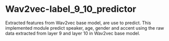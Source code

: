 # Wav2vec-label_9_10_predictor
Extracted features from Wav2vec base model, are use to predict. This implemented module predict speaker, age, gender and accent using the raw data extracted from layer 9 and layer 10 in Wav2vec base model.
